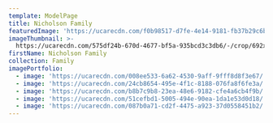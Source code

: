 ```yaml
---
template: ModelPage
title: Nicholson Family
featuredImage: 'https://ucarecdn.com/f0b98517-d7fe-4e14-9181-fb37b29c6b77/'
imageThumbnail: >-
  https://ucarecdn.com/575df24b-670d-4677-bf5a-935bcd3c3db6/-/crop/692x990/619,84/-/preview/
firstName: Nicholson Family
collection: Family
imagePortfolio:
  - image: 'https://ucarecdn.com/008ee533-6a62-4530-9aff-9fff8d8f3e67/'
  - image: 'https://ucarecdn.com/24cb8654-495e-4f1c-8188-076fa8f6fe3a/'
  - image: 'https://ucarecdn.com/b8b7c9b8-23ea-48e6-9182-cfe4a6cb4f9b/'
  - image: 'https://ucarecdn.com/51cefbd1-5005-494e-90ea-1da1e53d0d18/'
  - image: 'https://ucarecdn.com/087b0a71-cd2f-4475-a923-37d0558451b2/'
---
```


